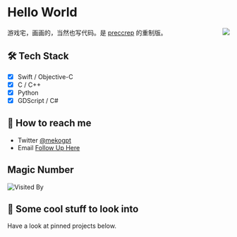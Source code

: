 # Hello World

<img align="right" src="https://github-readme-stats.vercel.app/api?username=nekoxxxxx&show_icons=true&count_private=true&theme=jolly&icon_color=5CBDD8&bg_color=15,123175,5B2749,777777&hide_title=true&hide_border=true">

游戏宅，画画的，当然也写代码。是 [preccrep](https://github.com/mekox) 的重制版。

## 🛠️ Tech Stack

- [x] ⁢⁢⁣⁡Swift / Objective-C
- [x] ⁢⁣⁡C / C++
- [x] Python
- [x] GDScript / C#

## 📮 How to reach me

- Twitter [@mekogpt](https://twitter.com/mekogpt)
- Email [Follow Up Here](mailto:mekogpt@gmail.com)

## Magic Number

![Visited By](https://count.getloli.com/get/@nekoxxxxx?theme=gelbooru)

## 👀 Some cool stuff to look into 

Have a look at pinned projects below.



